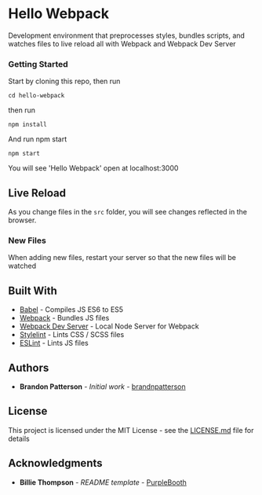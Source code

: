 # Hello Webpack

Development environment that preprocesses styles, bundles scripts, and watches files to live reload all with Webpack and Webpack Dev Server

### Getting Started

Start by cloning this repo, then run

```
cd hello-webpack
```

then run

```
npm install
```

And run npm start

```
npm start
```

You will see 'Hello Webpack' open at localhost:3000

## Live Reload

As you change files in the `src` folder, you will see changes reflected in the browser.

### New Files
When adding new files, restart your server so that the new files will be watched

## Built With

* [Babel](https://babeljs.io/) - Compiles JS ES6 to ES5
* [Webpack](https://webpack.js.org/) - Bundles JS files
* [Webpack Dev Server](https://github.com/webpack/webpack-dev-server) - Local Node Server for Webpack
* [Stylelint](https://stylelint.io/) - Lints CSS / SCSS files
* [ESLint](https://eslint.org/) - Lints JS files


## Authors

* **Brandon Patterson** - *Initial work* - [brandnpatterson](https://github.com/brandnpatterson)

## License

This project is licensed under the MIT License - see the [LICENSE.md](LICENSE.md) file for details

## Acknowledgments

* **Billie Thompson** - *README template* - [PurpleBooth](https://github.com/PurpleBooth)
